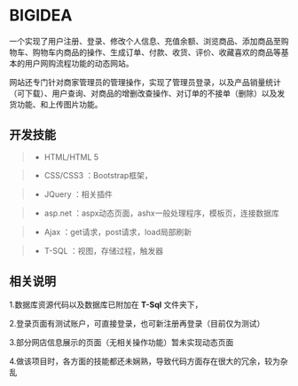 BIGIDEA
===


一个实现了用户注册、登录、修改个人信息、充值余额、浏览商品、添加商品至购物车、购物车内商品的操作、生成订单、付款、收货、评价、收藏喜欢的商品等基本的用户网购流程功能的动态网站。


网站还专门针对商家管理员的管理操作，实现了管理员登录，以及产品销量统计（可下载）、用户查询、对商品的增删改查操作、对订单的不接单（删除）以及发货功能、和上传图片功能。




开发技能
------
>* HTML/HTML 5

>* CSS/CSS3 ：Bootstrap框架，

>* JQuery ：相关插件

>* asp.net ：aspx动态页面，ashx一般处理程序，模板页，连接数据库

>* Ajax ：get请求，post请求，load局部刷新

>* T-SQL ：视图，存储过程，触发器


相关说明
------
1.数据库资源代码以及数据库已附加在 **T-Sql** 文件夹下，

2.登录页面有测试账户，可直接登录，也可新注册再登录（目前仅为测试）

3.部分网店信息展示的页面（无相关操作功能）暂未实现动态页面

4.做该项目时，各方面的技能都还未娴熟，导致代码方面存在很大的冗余，较为杂乱



